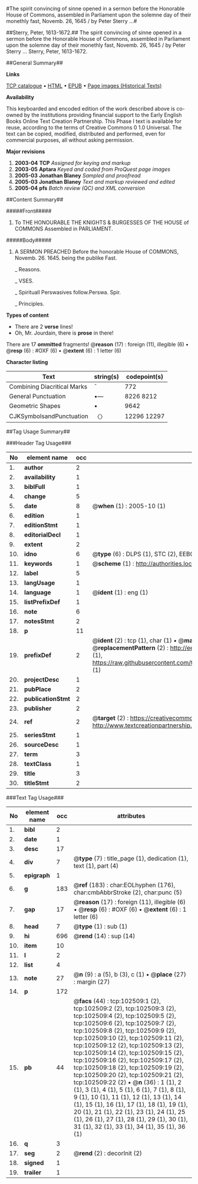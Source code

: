 #The spirit convincing of sinne opened in a sermon before the Honorable House of Commons, assembled in Parliament upon the solemne day of their monethly fast, Novemb. 26, 1645 / by Peter Sterry ...#

##Sterry, Peter, 1613-1672.##
The spirit convincing of sinne opened in a sermon before the Honorable House of Commons, assembled in Parliament upon the solemne day of their monethly fast, Novemb. 26, 1645 / by Peter Sterry ...
Sterry, Peter, 1613-1672.

##General Summary##

**Links**

[TCP catalogue](http://www.ota.ox.ac.uk/tcp/)  • 
[HTML](http://tei.it.ox.ac.uk/tcp/Texts-HTML/free/A61/A61475.html)  • 
[EPUB](http://tei.it.ox.ac.uk/tcp/Texts-EPUB/free/A61/A61475.epub) • 
[Page images (Historical Texts)](https://data.historicaltexts.jisc.ac.uk/view?pubId=eebo-14522660e&pageId=eebo-14522660e-102509-1)

**Availability**

This keyboarded and encoded edition of the
	       work described above is co-owned by the institutions
	       providing financial support to the Early English Books
	       Online Text Creation Partnership. This Phase I text is
	       available for reuse, according to the terms of Creative
	       Commons 0 1.0 Universal. The text can be copied,
	       modified, distributed and performed, even for
	       commercial purposes, all without asking permission.

**Major revisions**

1. __2003-04__ __TCP__ *Assigned for keying and markup*
1. __2003-05__ __Aptara__ *Keyed and coded from ProQuest page images*
1. __2005-03__ __Jonathan Blaney__ *Sampled and proofread*
1. __2005-03__ __Jonathan Blaney__ *Text and markup reviewed and edited*
1. __2005-04__ __pfs__ *Batch review (QC) and XML conversion*

##Content Summary##

#####Front#####

1. To THE
HONOURABLE
THE
KNIGHTS & BURGESSES
OF THE
HOUSE of COMMONS
Assembled in
PARLIAMENT.

#####Body#####

1. A
SERMON PREACHED
Before the honorable House of
COMMONS,
Novemb. 26. 1645. being the publike Fast.

    _ Reasons.

    _ VSES.

    _ Spirituall Perswasives follow.Perswa. Spir.

    _ Principles.

**Types of content**

  * There are 2 **verse** lines!
  * Oh, Mr. Jourdain, there is **prose** in there!

There are 17 **ommitted** fragments! 
 @__reason__ (17) : foreign (11), illegible (6)  •  @__resp__ (6) : #OXF (6)  •  @__extent__ (6) : 1 letter (6)

**Character listing**


|Text|string(s)|codepoint(s)|
|---|---|---|
|Combining             Diacritical Marks|̄|772|
|General Punctuation|•—|8226 8212|
|Geometric Shapes|▪|9642|
|CJKSymbolsandPunctuation|〈〉|12296 12297|

##Tag Usage Summary##

###Header Tag Usage###

|No|element name|occ|attributes|
|---|---|---|---|
|1.|__author__|2||
|2.|__availability__|1||
|3.|__biblFull__|1||
|4.|__change__|5||
|5.|__date__|8| @__when__ (1) : 2005-10 (1)|
|6.|__edition__|1||
|7.|__editionStmt__|1||
|8.|__editorialDecl__|1||
|9.|__extent__|2||
|10.|__idno__|6| @__type__ (6) : DLPS (1), STC (2), EEBO-CITATION (1), OCLC (1), VID (1)|
|11.|__keywords__|1| @__scheme__ (1) : http://authorities.loc.gov/ (1)|
|12.|__label__|5||
|13.|__langUsage__|1||
|14.|__language__|1| @__ident__ (1) : eng (1)|
|15.|__listPrefixDef__|1||
|16.|__note__|6||
|17.|__notesStmt__|2||
|18.|__p__|11||
|19.|__prefixDef__|2| @__ident__ (2) : tcp (1), char (1)  •  @__matchPattern__ (2) : ([0-9\-]+):([0-9IVX]+) (1), (.+) (1)  •  @__replacementPattern__ (2) : http://eebo.chadwyck.com/downloadtiff?vid=$1&page=$2 (1), https://raw.githubusercontent.com/textcreationpartnership/Texts/master/tcpchars.xml#$1 (1)|
|20.|__projectDesc__|1||
|21.|__pubPlace__|2||
|22.|__publicationStmt__|2||
|23.|__publisher__|2||
|24.|__ref__|2| @__target__ (2) : https://creativecommons.org/publicdomain/zero/1.0/ (1), http://www.textcreationpartnership.org/docs/. (1)|
|25.|__seriesStmt__|1||
|26.|__sourceDesc__|1||
|27.|__term__|3||
|28.|__textClass__|1||
|29.|__title__|3||
|30.|__titleStmt__|2||


###Text Tag Usage###

|No|element name|occ|attributes|
|---|---|---|---|
|1.|__bibl__|2||
|2.|__date__|1||
|3.|__desc__|17||
|4.|__div__|7| @__type__ (7) : title_page (1), dedication (1), text (1), part (4)|
|5.|__epigraph__|1||
|6.|__g__|183| @__ref__ (183) : char:EOLhyphen (176), char:cmbAbbrStroke (2), char:punc (5)|
|7.|__gap__|17| @__reason__ (17) : foreign (11), illegible (6)  •  @__resp__ (6) : #OXF (6)  •  @__extent__ (6) : 1 letter (6)|
|8.|__head__|7| @__type__ (1) : sub (1)|
|9.|__hi__|696| @__rend__ (14) : sup (14)|
|10.|__item__|10||
|11.|__l__|2||
|12.|__list__|4||
|13.|__note__|27| @__n__ (9) : a (5), b (3), c (1)  •  @__place__ (27) : margin (27)|
|14.|__p__|172||
|15.|__pb__|44| @__facs__ (44) : tcp:102509:1 (2), tcp:102509:2 (2), tcp:102509:3 (2), tcp:102509:4 (2), tcp:102509:5 (2), tcp:102509:6 (2), tcp:102509:7 (2), tcp:102509:8 (2), tcp:102509:9 (2), tcp:102509:10 (2), tcp:102509:11 (2), tcp:102509:12 (2), tcp:102509:13 (2), tcp:102509:14 (2), tcp:102509:15 (2), tcp:102509:16 (2), tcp:102509:17 (2), tcp:102509:18 (2), tcp:102509:19 (2), tcp:102509:20 (2), tcp:102509:21 (2), tcp:102509:22 (2)  •  @__n__ (36) : 1 (1), 2 (1), 3 (1), 4 (1), 5 (1), 6 (1), 7 (1), 8 (1), 9 (1), 10 (1), 11 (1), 12 (1), 13 (1), 14 (1), 15 (1), 16 (1), 17 (1), 18 (1), 19 (1), 20 (1), 21 (1), 22 (1), 23 (1), 24 (1), 25 (1), 26 (1), 27 (1), 28 (1), 29 (1), 30 (1), 31 (1), 32 (1), 33 (1), 34 (1), 35 (1), 36 (1)|
|16.|__q__|3||
|17.|__seg__|2| @__rend__ (2) : decorInit (2)|
|18.|__signed__|1||
|19.|__trailer__|1||
